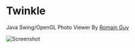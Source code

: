 # Twinkle

Java Swing/OpenGL Photo Viewer By [Romain Guy](https://www.curious-creature.com/)

![Screenshot](https://tonykwok.github.io/assets/images/twinkle.jpg)